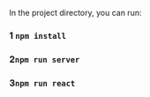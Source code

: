 
In the project directory, you can run:

### 1 `npm install`
### 2`npm run server`
### 3`npm run react`
